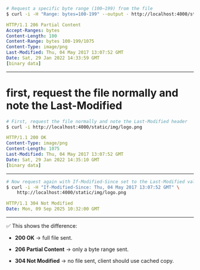 ```bash
# Request a specific byte range (100–199) from the file
$ curl -i -H "Range: bytes=100-199" --output - http://localhost:4000/static/img/logo.png
```
```yml
HTTP/1.1 206 Partial Content
Accept-Ranges: bytes
Content-Length: 100
Content-Range: bytes 100-199/1075
Content-Type: image/png
Last-Modified: Thu, 04 May 2017 13:07:52 GMT
Date: Sat, 29 Jan 2022 14:33:59 GMT
[binary data]
```

---

# first, request the file normally and note the Last-Modified

```bash
# First, request the file normally and note the Last-Modified header
$ curl -i http://localhost:4000/static/img/logo.png
```

```yml
HTTP/1.1 200 OK
Content-Type: image/png
Content-Length: 1075
Last-Modified: Thu, 04 May 2017 13:07:52 GMT
Date: Sat, 29 Jan 2022 14:35:10 GMT
[binary data]
```

---

```bash
# Now request again with If-Modified-Since set to the Last-Modified value
$ curl -i -H "If-Modified-Since: Thu, 04 May 2017 13:07:52 GMT" \
    http://localhost:4000/static/img/logo.png
```

```yml
HTTP/1.1 304 Not Modified
Date: Mon, 09 Sep 2025 10:32:00 GMT
```

---

✅ This shows the difference:

- **200 OK** → full file sent.
    
- **206 Partial Content** → only a byte range sent.
    
- **304 Not Modified** → no file sent, client should use cached copy.
